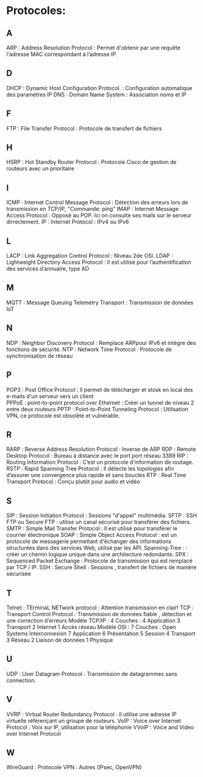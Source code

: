 # Protocoles:

## A
ARP            :  Address Resolution Protocol            : Permet d'obtenir par une requête l'adresse MAC correspondant à l’adresse IP.
## D
DHCP           :  Dynamic Host Configuration Protocol.   : Configuration automatique des paramètres IP 
DNS            :  Domain Name System                     : Association noms et IP
## F
FTP            :  File Transfer Protocol                 : Protocole de transfert de fichiers
##  H
HSRP           :  Hot Standby Router Protocol            : Protocole Cisco de gestion de routeurs avec un prioritaire 
## I
ICMP           :  Internet Control Message Protocol      : Détection des erreurs lors de transmission en TCP/IP, "Commande: ping"
IMAP           :  Internet Message Access Protocol       : Opposé au POP. Ici on consulte ses mails sur le serveur dirrectement.
IP             :  Internet Protocol                      : IPv4 ou IPv6
## L
LACP           :  Link Aggregation Control Protocol      : Niveau 2de OSI.
LDAP           :  Lightweight Directory Access Protocol  : Il est utilisé pour l’authentification des services d’annuaire, type AD
## M
MQTT           :  Message Queuing Telemetry Transport    : Transmission de données IoT
## N
NDP            : Neighbor Discovery Protocol             : Remplace ARPpour IPv6 et intègre des fonctions de sécurité.
NTP            :  Network Time Protocol                  : Protocole de synchronisation de réseau
## P
POP3           :  Post Office Protocol                   : Il permet de télécharger et stosk en local des e-mails d'un serveur vers un client  
PPPoE          :  point-to-point protocol over Ethernet  : Créer un tunnel de niveau 2 entre deux routeurs
PPTP           :  Point-to-Point Tunneling Protocol      : Utilisation VPN, ce protocole est obsolète et vulnérable.
## R
RARP           :  Reverse Address Resolution Protocol    : Inverse de ARP
RDP            :  Remote Desktop Protocol                : Bureau à distance avec le port port réseau 3389 
RIP            :  Routing Information Protocol           : C’est un protocole d'information de routage.
RSTP           :  Rapid Spanning Tree Protocol           : Il détecte les topologies afin d’assurer une convergence plus rapide et sans boucles
RTP            :  Real Time Transport Protocol           : Conçu plutôt pour audio et vidéo
## S
SIP            :  Session Initiation Protocol            : Sessions "d'appel" multimédia.
SFTP           :  SSH FTP ou Secure FTP                  : utilise un canal sécurisé pour transférer des fichiers.
SMTP           :  Simple Mail Transfer Protocol          : Il est utilisé pour transférer le courrier électronique
SOAP           :  Simple Object Access Protocol          :  est un protocole de messagerie permettant d'échanger des informations structurées dans des services Web, utilisé par les API.
Spanning-Tree  :                                         : créer un chemin logique unique dans une architecture redondante.
SPX            :  Sequenced Packet Exchange              : Protocole de transmission qui est remplacé par TCP / IP.
SSH            :  Secure Shell                           : Sessions , transfert de fichiers de manière sécurisée
## T
Telnet         :  TErminaL NETwork protocol              : Attention transmission en clair!
TCP            :  Transport Control Protocol             : Transmission de données fiable , détection et une correction d’erreurs
      Modèle TCP/IP  : 4 Couches :   4  Application
                                     3  Transport
                                     2  Internet
                                     1  Accès réseau
      Modèle OSI     : 7 Couches :   Open Systems Interconnexion 
                                     7  Application
                                     6  Présentation
                                     5  Session 
                                     4  Transport
                                     3  Réseau
                                     2  Liaison de données
                                     1  Physique

## U
UDP            :  User Datagram Protocol                 : Transmission de datagrammes sans connection.
## V
VVRP           :  Virtual Router Redundancy Protocol     : Il utilise une adresse IP virtuelle référençant un groupe de routeurs.
VoIP           :  Voice over Internet Protocol           : Voix sur IP, utilisation pour la téléphonie
VVoIP          :  Voice and Video over Internet Protocol 
## W
WireGuard      :  Protocole VPN                          : Autres (IPsec, OpenVPN)
